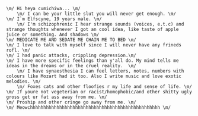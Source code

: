  	\m/ Hi heya cumichiwa... \m/
        \m/ I can be your little slut you will never get enough. \m/ 
  	\m/ I`m	Elfscyne, 19 years male. \m/
        \m/ I'm schizophrenic I hear strange sounds (voices, e.t.c) and strange thoughts whenever I got an cool idea, like taste of apple juice or something. And shadows \m/
	\m/ MEDICATE ME AND SEDATE ME CHAIN ME TO BED \m/
	\m/ I love to talk with myself since I will never have any frineds rofl. \m/
	\m/ I had panic attacks, crippling depression.\m/
	\m/ I have more specific feelings than y'all do. My mind tells me ideas in the dreams or in the cruel reality.  \m/
        \m/ I have synaesthesia I can feel letters, notes, numbers with colours like Mozart had it too. Also I write music and love exotic melodies. \m/ 
        \m/ Foxes cats and other floofies r my life and sense of life. \m/
  	\m/ If youre not vegeterian or racist/homophobic/and other shitty ugly gross get ur fat ass away from me. \m/
	\m/ Proship and other cringe go away from me. \m/
 	\m/ Meowchhhhhhhhhhhhhhhhhhhhhhhhhhhhhhhhhhhhhhhhhhhhhhhhh \m/
